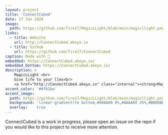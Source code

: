 ```yaml
---
layout: project
title: 'ConnectCubed'
date: 17 Jan 2024
image:  
  path: https://github.com/fire17/MagicLLight/blob/main/magicllight.png?raw=true
links:
  - title: Website
    url: http://ConnectCubed.akeyo.io
  - title: Github
    url: https://github.com/fire17/ConnectCubed
caption: Made with 💚
embedded: https://ConnectCubed.akeyo.io/
embedded_bottom: https://ConnectCubed.akeyo.io/
description: >
    MagicLLight <br>
    Give life to your llms<br>
    <a href="http://ConnectCubed.akeyo.io" class="internal"><strong>MagicLLight.akeyo.io</strong></a>
accent_color: '#4fb1ba'
accent_image:
  path: https://github.com/fire17/MagicLLight/blob/main/magicllight.png?raw=true
  background: 'linear-gradient(to bottom,#00AA00 0%,#AAAA66 25%,#BB00BB 50%,#3c929e 70%,#ffffff 100%)'
  overlay:    true
---
```

<!-- screenshot: https://github.com/fire17/MagicLLight/blob/main/magicllight.png?raw=true -->
<!-- path: https://github.com/fire17/MagicLLight/blob/main/magicllight.png?raw=true -->
<!-- background: 'linear-gradient(to bottom,#00AA00 0%,#AAAA66 25%,#BB00BB 50%,#3c929e 70%,#ffffff 100%)' -->

ConnectCubed is a work in progress, please open an issue on the repo if you would like to this project to receive more attention.


<!-- <a href="http://danilator.wholesome.garden" class="internal"><strong>Danilator.Wholesome.Garden</strong></a> -->
